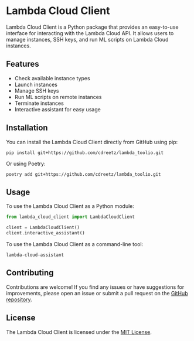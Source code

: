 # Lambda Cloud Client

Lambda Cloud Client is a Python package that provides an easy-to-use interface for interacting with the Lambda Cloud API. It allows users to manage instances, SSH keys, and run ML scripts on Lambda Cloud instances.

## Features

- Check available instance types
- Launch instances
- Manage SSH keys
- Run ML scripts on remote instances
- Terminate instances
- Interactive assistant for easy usage

## Installation

You can install the Lambda Cloud Client directly from GitHub using pip:

```
pip install git+https://github.com/cdreetz/lambda_toolio.git
```

Or using Poetry:

```
poetry add git+https://github.com/cdreetz/lambda_toolio.git
```

## Usage

To use the Lambda Cloud Client as a Python module:

```python
from lambda_cloud_client import LambdaCloudClient

client = LambdaCloudClient()
client.interactive_assistant()
```

To use the Lambda Cloud Client as a command-line tool:

```
lambda-cloud-assistant
```

## Contributing

Contributions are welcome! If you find any issues or have suggestions for improvements, please open an issue or submit a pull request on the [GitHub repository](https://github.com/yourusername/lambda_cloud_client).

## License

The Lambda Cloud Client is licensed under the [MIT License](LICENSE).